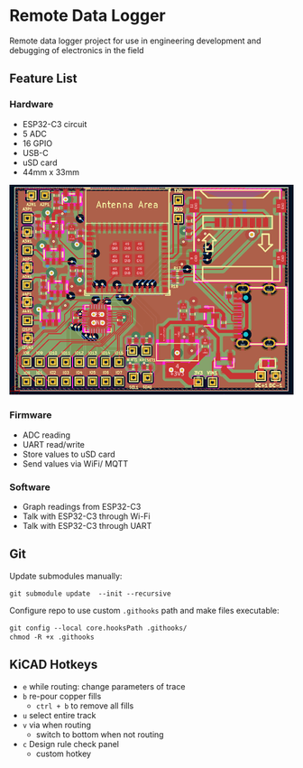 # Remote Data Logger
Remote data logger project for use in engineering development and debugging of electronics in the field

## Feature List

### Hardware
- ESP32-C3 circuit
- 5 ADC
- 16 GPIO
- USB-C
- uSD card
- 44mm x 33mm

![pcb](./pics/pcb_layout.png)

### Firmware
- ADC reading
- UART read/write
- Store values to uSD card
- Send values via WiFi/ MQTT

### Software
- Graph readings from ESP32-C3
- Talk with ESP32-C3 through Wi-Fi
- Talk with ESP32-C3 through UART

## Git
Update submodules manually:
```
git submodule update  --init --recursive
```

Configure repo to use custom `.githooks` path and make files executable:
```
git config --local core.hooksPath .githooks/
chmod -R +x .githooks
```

## KiCAD Hotkeys
- `e` while routing:  change parameters of trace
- `b` re-pour copper fills
    - `ctrl + b` to remove all fills
- `u` select entire track
- `v` via when routing
    - switch to bottom when not routing
- `c` Design rule check panel
    - custom hotkey
